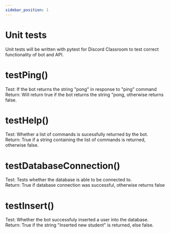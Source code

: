 ```yaml
---
sidebar_position: 1
---
```

# Unit tests
Unit tests will be written with pytest for Discord Classroom to test correct functionality of bot and API.

# testPing()
Test: If the bot returns the string "pong" in response to "ping" command</br>
Return: Will return true if the bot returns the string "pong, otherwise returns false.

# testHelp()
Test: Whether a list of commands is sucessfully returned by the bot.</br>
Return: True if a string containing the list of commands is returned, otherwise false.

# testDatabaseConnection()
Test: Tests whether the database is able to be connected to.</br>
Return: True if database connection was successful, otherwise returns false

# testInsert()
Test: Whether the bot successfuly inserted a user into the database.</br>
Return: True if the string "Inserted new student" is returned, else false.
